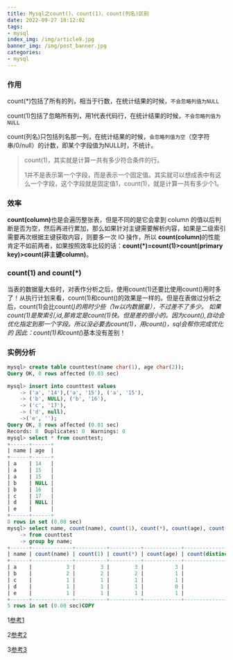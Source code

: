 ```yaml
---
title: Mysql之count()、count(1)、count(列名)区别
date: 2022-09-27 18:12:02
tags: 
- mysql
index_img: /img/article9.jpg
banner_img: /img/post_banner.jpg
categories:
- mysql
---
```


### 作用

count(*)包括了所有的列，相当于行数，在统计结果的时候，`不会忽略列值为NULL`

count(1)包括了忽略所有列，用1代表代码行，在统计结果的时候，`不会忽略列值为NULL`

count(列名)只包括列名那一列，在统计结果的时候，`会忽略列值为空`（空字符串/0/null）的计数，即某个字段值为NULL时，不统计。

> count(1)，其实就是计算一共有多少符合条件的行。
>
> 1并不是表示第一个字段，而是表示一个固定值。其实就可以想成表中有这么一个字段，这个字段就是固定值1，count(1)，就是计算一共有多少个1。

### 效率

<p class="note note-success">
    <b>count(column)</b>也是会遍历整张表，但是不同的是它会拿到 column 的值以后判断是否为空，然后再进行累加，那么如果针对主键需要解析内容，如果是二级索引需要再次根据主键获取内容，则要多一次 IO 操作，所以 <b>count(column)</b>的性能肯定不如前两者，如果按照效率比较的话：<b>count(*)=count(1)>count(primary key)>count(非主键column)</b>。
</p>

### count(1) and count(*)

当表的数据量大些时，对表作分析之后，使用count(1)还要比使用count()用时多了！从执行计划来看，count(1)和count()的效果是一样的。但是在表做过分析之后，count(1)会比count(*)的用时少些（1w以内数据量），不过差不了多少。
如果count(1)是聚索引,id,那肯定是count(1)快。但是差的很小的。因为count(),自动会优化指定到那一个字段。所以没必要去count(1)，用count()，sql会帮你完成优化的 因此：count(1)和count(*)基本没有差别！

### 实例分析

```sql
mysql> create table counttest(name char(1), age char(2));
Query OK, 0 rows affected (0.03 sec)

mysql> insert into counttest values
    -> ('a', '14'),('a', '15'), ('a', '15'),
    -> ('b', NULL), ('b', '16'),
    -> ('c', '17'),
    -> ('d', null),
    ->('e', '');
Query OK, 8 rows affected (0.01 sec)
Records: 8  Duplicates: 0  Warnings: 0
mysql> select * from counttest;
+------+------+
| name | age  |
+------+------+
| a    | 14   |
| a    | 15   |
| a    | 15   |
| b    | NULL |
| b    | 16   |
| c    | 17   |
| d    | NULL |
| e    |      |
+------+------+
8 rows in set (0.00 sec)
mysql> select name, count(name), count(1), count(*), count(age), count(distinct(age))
    -> from counttest
    -> group by name;
+------+-------------+----------+----------+------------+----------------------+
| name | count(name) | count(1) | count(*) | count(age) | count(distinct(age)) |
+------+-------------+----------+----------+------------+----------------------+
| a    |           3 |        3 |        3 |          3 |                    2 |
| b    |           2 |        2 |        2 |          1 |                    1 |
| c    |           1 |        1 |        1 |          1 |                    1 |
| d    |           1 |        1 |        1 |          0 |                    0 |
| e    |           1 |        1 |        1 |          1 |                    1 |
+------+-------------+----------+----------+------------+----------------------+
5 rows in set (0.00 sec)COPY

```



1[参考1](https://blog.csdn.net/iFuMI/article/details/77920767)

2[参考2](https://zhidao.baidu.com/question/1244677039964272939)

3[参考3](https://www.ikeguang.com/article/713)